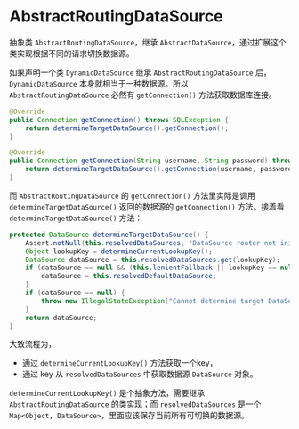 # AbstractRoutingDataSource

抽象类 `AbstractRoutingDataSource`，继承 `AbstractDataSource`，通过扩展这个类实现根据不同的请求切换数据源。

如果声明一个类 `DynamicDataSource` 继承 `AbstractRoutingDataSource` 后，`DynamicDataSource` 本身就相当于一种数据源。所以 `AbstractRoutingDataSource` 必然有 `getConnection()` 方法获取数据库连接。

```java
@Override
public Connection getConnection() throws SQLException {
    return determineTargetDataSource().getConnection();
}

@Override
public Connection getConnection(String username, String password) throws SQLException {
    return determineTargetDataSource().getConnection(username, password);
}
```

而 `AbstractRoutingDataSource` 的 `getConnection()` 方法里实际是调用 `determineTargetDataSource()` 返回的数据源的 `getConnection()` 方法。接着看 `determineTargetDataSource()` 方法：

```java
protected DataSource determineTargetDataSource() {
    Assert.notNull(this.resolvedDataSources, "DataSource router not initialized");
    Object lookupKey = determineCurrentLookupKey();
    DataSource dataSource = this.resolvedDataSources.get(lookupKey);
    if (dataSource == null && (this.lenientFallback || lookupKey == null)) {
        dataSource = this.resolvedDefaultDataSource;
    }
    if (dataSource == null) {
        throw new IllegalStateException("Cannot determine target DataSource for lookup key [" + lookupKey + "]");
    }
    return dataSource;
}
```

大致流程为，
- 通过 `determineCurrentLookupKey()` 方法获取一个key，
- 通过 key 从 `resolvedDataSources` 中获取数据源 `DataSource` 对象。

`determineCurrentLookupKey()` 是个抽象方法，需要继承 `AbstractRoutingDataSource` 的类实现；而 `resolvedDataSources` 是一个 `Map<Object, DataSource>`，里面应该保存当前所有可切换的数据源。